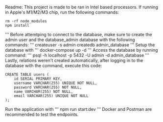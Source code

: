 Readme:
This project is made to be ran in Intel based processors. If running in Apple's M1/M2/M3 chip, run the following commands:
```
rm -rf node_modules
npm install
```

'''
Before attemtping to connect to the database, make sure to create the admin user and the database_admin database with the following commands:
'''
createuser -s admin
createdb admin_database
'''
Setup the database with 
'''
docker-compose up -d
'''
Access the database by running command:
'''
psql -h localhost -p 5432 -U admin -d admin_database
'''
Lastly, relations weren't created automatically, after logging in to the database with the command, execute this code:
```
CREATE TABLE users (
    id SERIAL PRIMARY KEY,
    username VARCHAR(255) UNIQUE NOT NULL,
    password VARCHAR(255) NOT NULL,
    name VARCHAR(255) NOT NULL,
    email VARCHAR(255) UNIQUE NOT NULL
);
```
Run the application with 
'''
npm run start:dev
'''
Docker and Postman are recommended to test the endpoints.
